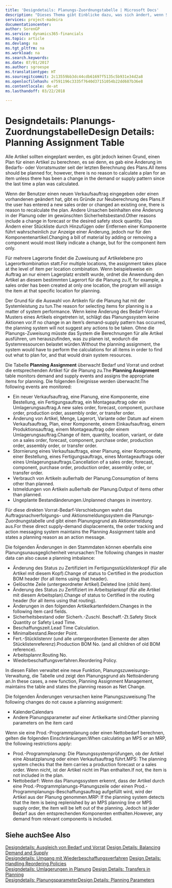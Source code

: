 ```yaml
---
title: 'Designdetails: Planungs-Zuordnungstabelle | Microsoft Docs'
description: "Dieses Thema gibt Einblicke dazu, was sich ändert, wenn Sie einen Artikel für die Planung ändern."
services: project-madeira
documentationcenter: 
author: SorenGP
ms.service: dynamics365-financials
ms.topic: article
ms.devlang: na
ms.tgt_pltfrm: na
ms.workload: na
ms.search.keywords: 
ms.date: 07/01/2017
ms.author: sgroespe
ms.translationtype: HT
ms.sourcegitcommit: 2c13559bb3dc44cdb61697f5135c5b931e34d2a8
ms.openlocfilehash: e7591196c3335f7640d37151054b22dd687b36e8
ms.contentlocale: de-at
ms.lasthandoff: 03/22/2018

---
```

# <a name="design-details-planning-assignment-table"></a><span data-ttu-id="99bed-103">Designdetails: Planungs-Zuordnungstabelle</span><span class="sxs-lookup"><span data-stu-id="99bed-103">Design Details: Planning Assignment Table</span></span>
<span data-ttu-id="99bed-104">Alle Artikel sollten eingeplant werden, es gibt jedoch keinen Grund, einen Plan für einen Artikel zu berechnen, es sei denn, es gab eine Änderung im Bedarfs- oder Vorratsmuster seit der letzten Berechnung des Plans.</span><span class="sxs-lookup"><span data-stu-id="99bed-104">All items should be planned for, however, there is no reason to calculate a plan for an item unless there has been a change in the demand or supply pattern since the last time a plan was calculated.</span></span>  
  
<span data-ttu-id="99bed-105">Wenn der Benutzer einen neuen Verkaufsauftrag eingegeben oder einen vorhandenen geändert hat, gibt es Gründe zur Neuberechnung des Plans.</span><span class="sxs-lookup"><span data-stu-id="99bed-105">If the user has entered a new sales order or changed an existing one, there is reason to recalculate the plan.</span></span> <span data-ttu-id="99bed-106">Andere Ursachen beinhalten eine Änderung in der Planung oder im gewünschten Sicherheitsbestand.</span><span class="sxs-lookup"><span data-stu-id="99bed-106">Other reasons include a change in forecast or the desired safety stock quantity.</span></span> <span data-ttu-id="99bed-107">Das Ändern einer Stückliste durch Hinzufügen oder Entfernen einer Komponente führt wahrscheinlich zur Anzeige einer Änderung, jedoch nur für den Komponentenartikel.</span><span class="sxs-lookup"><span data-stu-id="99bed-107">Changing a bill of material by adding or removing a component would most likely indicate a change, but for the component item only.</span></span>  
  
<span data-ttu-id="99bed-108">Für mehrere Lagerorte findet die Zuweisung auf Artikelebene pro Lagerortkombination statt.</span><span class="sxs-lookup"><span data-stu-id="99bed-108">For multiple locations, the assignment takes place at the level of item per location combination.</span></span> <span data-ttu-id="99bed-109">Wenn beispielsweise ein Auftrag an nur einem Lagerplatz erstellt wurde, ordnet die Anwendung den Artikel an diesem bestimmten Lagerort für die Planung zu.</span><span class="sxs-lookup"><span data-stu-id="99bed-109">If, for example, a sales order has been created at only one location, the program will assign the item at that specific location for planning.</span></span>  
  
<span data-ttu-id="99bed-110">Der Grund für die Auswahl von Artikeln für die Planung hat mit der Systemleistung zu tun.</span><span class="sxs-lookup"><span data-stu-id="99bed-110">The reason for selecting items for planning is a matter of system performance.</span></span> <span data-ttu-id="99bed-111">Wenn keine Änderung des Bedarf-Vorrat-Musters eines Artikels eingetreten ist, schlägt das Planungssystem keine Aktionen vor.</span><span class="sxs-lookup"><span data-stu-id="99bed-111">If no change in an item’s demand-supply pattern has occurred, the planning system will not suggest any actions to be taken.</span></span> <span data-ttu-id="99bed-112">Ohne die Planungs-Zuweisung müsste das System die Berechnungen für alle Artikel ausführen, um herauszufinden, was zu planen ist, wodurch die Systemressourcen belastet würden.</span><span class="sxs-lookup"><span data-stu-id="99bed-112">Without the planning assignment, the system would have to perform the calculations for all items in order to find out what to plan for, and that would drain system resources.</span></span>  
  
<span data-ttu-id="99bed-113">Die Tabelle **Planning Assignment** überwacht Bedarf und Vorrat und ordnet die entsprechenden Artikel für die Planung zu.</span><span class="sxs-lookup"><span data-stu-id="99bed-113">The **Planning Assignment** table monitors demand and supply events and assigns the appropriate items for planning.</span></span> <span data-ttu-id="99bed-114">Die folgenden Ereignisse werden überwacht:</span><span class="sxs-lookup"><span data-stu-id="99bed-114">The following events are monitored:</span></span>  
  
* <span data-ttu-id="99bed-115">Ein neuer Verkaufsauftrag, eine Planung, eine Komponente, eine Bestellung, ein Fertigungsauftrag, ein Montageauftrag oder ein Umlagerungsauftrag.</span><span class="sxs-lookup"><span data-stu-id="99bed-115">A new sales order, forecast, component, purchase order, production order, assembly order, or transfer order.</span></span>  
* <span data-ttu-id="99bed-116">Änderung von Artikel, Menge, Lagerort, Variante oder Datum auf einem Verkaufsauftrag, Plan, einer Komponente, einem Einkaufsauftrag, einem Produktionsauftrag, einem Montageauftrag oder einem Umlagerungsauftrag.</span><span class="sxs-lookup"><span data-stu-id="99bed-116">Change of item, quantity, location, variant, or date on a sales order, forecast, component, purchase order, production order, assembly order, or transfer order.</span></span>  
* <span data-ttu-id="99bed-117">Stornierung eines Verkaufsauftrags, einer Planung, einer Komponente, einer Bestellung, eines Fertigungsauftrags, eines Montageauftrags oder eines Umlagerungsauftrags.</span><span class="sxs-lookup"><span data-stu-id="99bed-117">Cancellation of a sales order, forecast, component, purchase order, production order, assembly order, or transfer order.</span></span>  
* <span data-ttu-id="99bed-118">Verbrauch von Artikeln außerhalb der Planung.</span><span class="sxs-lookup"><span data-stu-id="99bed-118">Consumption of items other than planned.</span></span>  
* <span data-ttu-id="99bed-119">Istmeldungen von Artikeln außerhalb der Planung.</span><span class="sxs-lookup"><span data-stu-id="99bed-119">Output of items other than planned.</span></span>  
* <span data-ttu-id="99bed-120">Ungeplante Bestandänderungen.</span><span class="sxs-lookup"><span data-stu-id="99bed-120">Unplanned changes in inventory.</span></span>  
  
<span data-ttu-id="99bed-121">Für diese direkten Vorrat-Bedarf-Verschiebungen wahrt das Auftragsnachverfolgungs- und Aktionsmeldungssystem die Planungs-Zuordnungstabelle und gibt einen Planungsgrund als Aktionsmeldung aus.</span><span class="sxs-lookup"><span data-stu-id="99bed-121">For these direct supply-demand displacements, the order tracking and action messaging system maintains the Planning Assignment table and states a planning reason as an action message.</span></span>  
  
<span data-ttu-id="99bed-122">Die folgenden Änderungen in den Stammdaten können ebenfalls eine Planungsunausgeglichenheit verursachen:</span><span class="sxs-lookup"><span data-stu-id="99bed-122">The following changes in master data can also cause a planning imbalance:</span></span>  
  
* <span data-ttu-id="99bed-123">Änderung des Status zu Zertifiziert im Fertigungsstücklistenkopf (für alle Artikel mit diesem Kopf).</span><span class="sxs-lookup"><span data-stu-id="99bed-123">Change of status to Certified in the production BOM header (for all items using that header).</span></span>  
* <span data-ttu-id="99bed-124">Gelöschte Zeile (untergeordneter Artikel).</span><span class="sxs-lookup"><span data-stu-id="99bed-124">Deleted line (child item).</span></span>  
* <span data-ttu-id="99bed-125">Änderung des Status zu Zertifiziert im Arbeitsplankopf (für alle Artikel mit diesem Arbeitsplan).</span><span class="sxs-lookup"><span data-stu-id="99bed-125">Change of status to Certified in the routing header (for all items using that routing).</span></span>  
* <span data-ttu-id="99bed-126">Änderungen in den folgenden Artikelkartenfeldern.</span><span class="sxs-lookup"><span data-stu-id="99bed-126">Changes in the following item card fields.</span></span>  
* <span data-ttu-id="99bed-127">Sicherheitsbestand oder Sicherh.-Zuschl. Beschaff.-Zt.</span><span class="sxs-lookup"><span data-stu-id="99bed-127">Safety Stock Quantity or Safety Lead Time.</span></span>  
* <span data-ttu-id="99bed-128">Beschaffungszeit.</span><span class="sxs-lookup"><span data-stu-id="99bed-128">Lead Time Calculation.</span></span>  
* <span data-ttu-id="99bed-129">Minimalbestand.</span><span class="sxs-lookup"><span data-stu-id="99bed-129">Reorder Point.</span></span>  
* <span data-ttu-id="99bed-130">Fert.-Stücklistennr (und alle untergeordneten Elemente der alten Stücklistenreferenz).</span><span class="sxs-lookup"><span data-stu-id="99bed-130">Production BOM No. (and all children of old BOM reference).</span></span>  
* <span data-ttu-id="99bed-131">Arbeitsplannr.</span><span class="sxs-lookup"><span data-stu-id="99bed-131">Routing No.</span></span>  
* <span data-ttu-id="99bed-132">Wiederbeschaffungsverfahren.</span><span class="sxs-lookup"><span data-stu-id="99bed-132">Reordering Policy.</span></span>  
  
<span data-ttu-id="99bed-133">In diesen Fällen verwaltet eine neue Funktion, Planungszuweisungs-Verwaltung, die Tabelle und zeigt den Planungsgrund als Nettoänderung an.</span><span class="sxs-lookup"><span data-stu-id="99bed-133">In these cases, a new function, Planning Assignment Management, maintains the table and states the planning reason as Net Change.</span></span>  
  
<span data-ttu-id="99bed-134">Die folgenden Änderungen verursachen keine Planungszuweisung:</span><span class="sxs-lookup"><span data-stu-id="99bed-134">The following changes do not cause a planning assignment:</span></span>  
  
* <span data-ttu-id="99bed-135">Kalender</span><span class="sxs-lookup"><span data-stu-id="99bed-135">Calendars</span></span>  
* <span data-ttu-id="99bed-136">Andere Planungsparameter auf einer Artikelkarte sind:</span><span class="sxs-lookup"><span data-stu-id="99bed-136">Other planning parameters on the item card</span></span>  
  
<span data-ttu-id="99bed-137">Wenn sie eine Prod.-Programmplanung oder einen Nettobedarf berechnen, gelten die folgenden Einschränkungen:</span><span class="sxs-lookup"><span data-stu-id="99bed-137">When calculating an MPS or an MRP, the following restrictions apply:</span></span>  
  
* <span data-ttu-id="99bed-138">Prod.-Programmplanung: Die Planungssystemprüfungen, ob der Artikel eine Absatzplanung oder einen Verkaufsauftrag führt.</span><span class="sxs-lookup"><span data-stu-id="99bed-138">MPS: The planning system checks that the item carries a production forecast or a sales order.</span></span> <span data-ttu-id="99bed-139">Wenn nicht, ist der Artikel nicht im Plan enthalten.</span><span class="sxs-lookup"><span data-stu-id="99bed-139">If not, the item is not included in the plan.</span></span>  
* <span data-ttu-id="99bed-140">Nettobedarf: Wenn das Planungssystem erkennt, dass der Artikel durch eine Prod.-Programmplanungs-Planungszeile oder einen Prod.-Programmplanungs-Beschaffungsauftrag aufgefüllt wird, wird der Artikel aus der Planung genommen.</span><span class="sxs-lookup"><span data-stu-id="99bed-140">MRP: If the planning system detects that the item is being replenished by an MPS planning line or MPS supply order, the item will be left out of the planning.</span></span> <span data-ttu-id="99bed-141">Jedoch ist jeder Bedarf aus den entsprechenden Komponenten enthalten.</span><span class="sxs-lookup"><span data-stu-id="99bed-141">However, any demand from relevant components is included.</span></span>  
  
## <a name="see-also"></a><span data-ttu-id="99bed-142">Siehe auch</span><span class="sxs-lookup"><span data-stu-id="99bed-142">See Also</span></span>  
<span data-ttu-id="99bed-143">[Designdetails: Ausgleich von Bedarf und Vorrat](design-details-balancing-demand-and-supply.md) </span><span class="sxs-lookup"><span data-stu-id="99bed-143">[Design Details: Balancing Demand and Supply](design-details-balancing-demand-and-supply.md) </span></span>  
<span data-ttu-id="99bed-144">[Designdetails: Umgang mit Wiederbeschaffungsverfahren](design-details-handling-reordering-policies.md) </span><span class="sxs-lookup"><span data-stu-id="99bed-144">[Design Details: Handling Reordering Policies](design-details-handling-reordering-policies.md) </span></span>  
<span data-ttu-id="99bed-145">[Designdetails: Umlagerungen in Planung](design-details-transfers-in-planning.md) </span><span class="sxs-lookup"><span data-stu-id="99bed-145">[Design Details: Transfers in Planning](design-details-transfers-in-planning.md) </span></span>  
[<span data-ttu-id="99bed-146">Designdetails: Planungsparameter</span><span class="sxs-lookup"><span data-stu-id="99bed-146">Design Details: Planning Parameters</span></span>](design-details-planning-parameters.md)  

